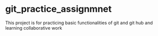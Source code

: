 # git_practice_assignmnet

This project is for practicing basic functionalities of git and git hub and learning collaborative work
